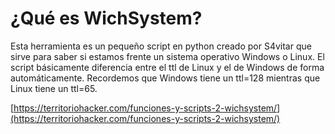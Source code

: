 # ¿Qué es WichSystem?

Esta herramienta es un pequeño script en python creado por S4vitar que sirve para saber si estamos frente un sistema operativo Windows o Linux. El script básicamente diferencia entre el ttl de Linux y el de Windows de forma automáticamente. Recordemos que Windows tiene un ttl=128 mientras que Linux tiene un ttl=65.

[https://territoriohacker.com/funciones-y-scripts-2-wichsystem/](https://territoriohacker.com/funciones-y-scripts-2-wichsystem/)
